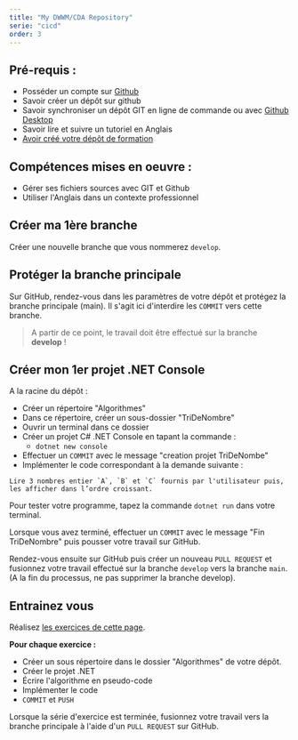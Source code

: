 ```yaml
---
title: "My DWWM/CDA Repository"
serie: "cicd"
order: 3
---
```


## Pré-requis : 
- Posséder un compte sur [Github](https://github.com)
- Savoir créer un dépôt sur github
- Savoir synchroniser un dépôt GIT en ligne de commande ou avec [Github Desktop](https://desktop.github.com)
- Savoir lire et suivre un tutoriel en Anglais
- [Avoir créé votre dépôt de formation](../01-training-repository/)

## Compétences mises en oeuvre : 
- Gérer ses fichiers sources avec GIT et Github
- Utiliser l'Anglais dans un contexte professionnel

## Créer ma 1ère branche

Créer une nouvelle branche que vous nommerez `develop`.

## Protéger la branche principale 

Sur GitHub, rendez-vous dans les paramètres de votre dépôt et protégez la branche principale (main). Il s'agit ici d'interdire les `COMMIT` vers cette branche.

> A partir de ce point, le travail doit être effectué sur la branche **develop** !

## Créer mon 1er projet .NET Console

A la racine du dépôt :
- Créer un répertoire "Algorithmes"
- Dans ce répertoire, créer un sous-dossier "TriDeNombre"
- Ouvrir un terminal dans ce dossier
- Créer un projet C# .NET Console en tapant la commande :
    - `dotnet new console`
- Effectuer un `COMMIT` avec le message "creation projet TriDeNombe"
- Implémenter le code correspondant à la demande suivante :

```
Lire 3 nombres entier `A`, `B` et `C` fournis par l'utilisateur puis, les afficher dans l’ordre croissant.
```

Pour tester votre programme, tapez la commande `dotnet run` dans votre terminal.

Lorsque vous avez terminé, effectuer un `COMMIT` avec le message "Fin TriDeNombre" puis pousser votre travail sur GitHub.

Rendez-vous ensuite sur GitHub puis créer un nouveau `PULL REQUEST` et fusionnez votre travail effectué sur la branche `develop` vers la branche `main`. (A la fin du processus, ne pas supprimer la branche develop).

## Entrainez vous

Réalisez [les exercices de cette page](https://arfp.github.io/tp/algorithmes/exercices2/).

**Pour chaque exercice :**

- Créer un sous répertoire dans le dossier "Algorithmes" de votre dépôt.
- Créer le projet .NET
- Écrire l'algorithme en pseudo-code
- Implémenter le code
- `COMMIT` et `PUSH`

Lorsque la série d'exercice est terminée, fusionnez votre travail vers la branche principale à l'aide d'un `PULL REQUEST` sur GitHub.
